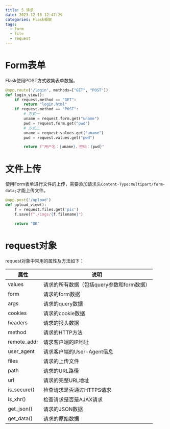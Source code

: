 ```yaml
---
title: 5.请求
date: 2023-12-18 12:47:29
categories: Flask框架
tags: 
  - form
  - file
  - request
---
```


# Form表单

Flask使用POST方式收集表单数据。

```python
@app.route('/login', methods=["GET", "POST"])
def login_view():
    if request.method == "GET":
        return "login.html"
    if request.method == "POST":
        # 方式一
        uname = request.form.get("uname")
        pwd = request.form.get("pwd")
        # 方式二
        uname = request.values.get("uname")
        pwd = request.values.get("pwd")

        return f"用户名：{uname}，密码：{pwd}"
```

# 文件上传

使用Form表单进行文件的上传，需要添加请求头`Content-Type:multipart/form-data;`才能上传文件。

```python
@app.post('/upload')
def upload_view():
    f = request.files.get('pic')
    f.save(f"./imgs/{f.filename}")

    return "OK"
```

# request对象

request对象中常用的属性及方法如下：

| 属性        | 说明                                      |
| ----------- | ----------------------------------------- |
| values      | 请求的所有数据（包括query参数和form数据） |
| form        | 请求的form数据                            |
| args        | 请求的query数据                           |
| cookies     | 请求的cookie数据                          |
| headers     | 请求的报头数据                            |
| method      | 请求的HTTP方法                            |
| remote_addr | 请求客户端的IP地址                        |
| user_agent  | 请求客户端的User-Agent信息                |
| files       | 请求的上传文件                            |
| path        | 请求的URL路径                             |
| url         | 请求的完整URL地址                         |
| is_secure() | 检查请求是否通过HTTPS请求                 |
| is_xhr()    | 检查请求是否是AJAX请求                    |
| get_json()  | 请求的JSON数据                            |
| get_data()  | 请求的原始数据                            |

